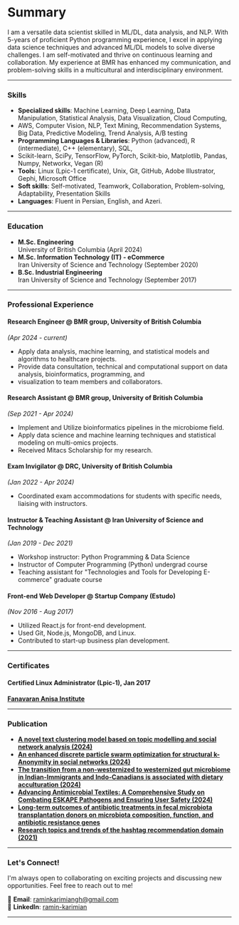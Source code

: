 # Summary

I am a versatile data scientist skilled in ML/DL, data analysis, and NLP. With 5-years of proficient Python
programming experience, I excel in applying data science techniques and advanced ML/DL models to solve diverse challenges.
I am self-motivated and thrive on continuous learning and collaboration. My experience at BMR has enhanced my communication,
and problem-solving skills in a multicultural and interdisciplinary environment.

---

### Skills

- **Specialized skills**: Machine Learning, Deep Learning, Data Manipulation, Statistical Analysis, Data Visualization, Cloud Computing,
- AWS, Computer Vision, NLP, Text Mining, Recommendation Systems, Big Data, Predictive Modeling, Trend Analysis, A/B testing
- **Programming Languages & Libraries**: Python (advanced), R (intermediate), C++ (elementary), SQL,
- Scikit-learn, SciPy, TensorFlow, PyTorch, Scikit-bio, Matplotlib, Pandas, Numpy, Networkx, Vegan (R)
- **Tools**: Linux (Lpic-1 certificate), Unix, Git, GitHub, Adobe Illustrator, Gephi, Microsoft Office
- **Soft skills**: Self-motivated, Teamwork, Collaboration, Problem-solving, Adaptability, Presentation Skills
- **Languages**: Fluent in Persian, English, and Azeri.

---

### Education

- **M.Sc. Engineering**  
  University of British Columbia (April 2024)
- **M.Sc. Information Technology (IT) - eCommerce**  
  Iran University of Science and Technology (September 2020)
- **B.Sc. Industrial Engineering**  
  Iran University of Science and Technology (September 2017)

---

### Professional Experience



#### Research Engineer @ BMR group, University of British Columbia
*(Apr 2024 - current)*
- Apply data analysis, machine learning, and statistical models and algorithms to healthcare projects.
- Provide data consultation, technical and computational support on data analysis, bioinformatics, programming, and
- visualization to team members and collaborators.

#### Research Assistant @ BMR group, University of British Columbia
*(Sep 2021 - Apr 2024)*
- Implement and Utilize bioinformatics pipelines in the microbiome field. 
- Apply data science and machine learning techniques and statistical modeling on multi-omics projects. 
- Received Mitacs Scholarship for my research. 

#### Exam Invigilator @ DRC, University of British Columbia
*(Jan 2022 - Apr 2024)*
- Coordinated exam accommodations for students with specific needs, liaising with instructors.

#### Instructor & Teaching Assistant  @ Iran University of Science and Technology 
*(Jan 2019 - Dec 2021)*
- Workshop instructor: Python Programming & Data Science
- Instructor of Computer Programming (Python) undergrad course
- Teaching assistant for "Technologies and Tools for Developing E-commerce" graduate course


#### Front-end Web Developer  @ Startup Company (Estudo)
*(Nov 2016 - Aug 2017)*
- Utilized React.js for front-end development. 
- Used Git, Node.js, MongoDB, and Linux. 
- Contributed to start-up business plan development. 

---
  
### Certificates

#### Certified Linux Administrator (Lpic-1),  Jan 2017
[**Fanavaran Anisa Institute**](https://anisa.co.ir/)

---

### Publication


- [**A novel text clustering model based on topic modelling and social network analysis (2024)**](https://doi.org/10.1016/j.chaos.2024.114633)
- [**An enhanced discrete particle swarm optimization for structural k-Anonymity in social networks (2024)**](https://doi.org/10.1016/j.ins.2024.120631)
- [**The transition from a non-westernized to westernized gut microbiome in Indian-Immigrants and Indo-Canadians is associated with dietary acculturation (2024)**](https://doi.org/10.1101/2024.03.04.582285)
- [**Advancing Antimicrobial Textiles: A Comprehensive Study on Combating ESKAPE Pathogens and Ensuring User Safety (2024)**](https://doi.org/10.3390/ma17020383)
- [**Long-term outcomes of antibiotic treatments in fecal microbiota transplantation donors on microbiota composition, function, and antibiotic resistance genes**](https://doi.org/10.14288/1.0441408)
- [**Research topics and trends of the hashtag recommendation domain (2021)**](https://doi.org/10.1007/s11192-021-03874-6) 

---


### Let's Connect!

I'm always open to collaborating on exciting projects and discussing new opportunities. Feel free to reach out to me!

📧 **Email**: [raminkarimiangh@gmail.com](mailto:raminkarimiangh@gmail.com)   
🔗 **LinkedIn**: [ramin-karimian](https://www.linkedin.com/in/ramin-karimian/)

---
